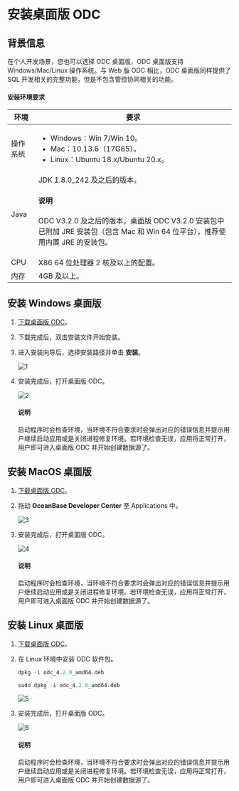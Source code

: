 # 安装桌面版 ODC

## 背景信息

在个人开发场景，您也可以选择 ODC 桌面版，ODC 桌面版支持 Windows/Mac/Linux 操作系统。与 Web 版 ODC 相比，ODC 桌面版同样提供了 SQL 开发相关的完整功能，但是不包含管控协同相关的功能。

#### 安装环境要求

|环境  | 要求 |
|---------|---------|
| 操作系统| <ul><li>Windows：Win 7/Win 10。</li><li>Mac：10.13.6（17G65）。</li><li>Linux：Ubuntu 18.x/Ubuntu 20.x。</li></ul> |
|Java|JDK 1.8.0_242 及之后的版本。<main id="notice" type='explain'><h4>说明</h4><p>ODC V3.2.0 及之后的版本，桌面版 ODC V3.2.0 安装包中已附加 JRE 安装包（包含 Mac 和 Win 64 位平台），推荐使用内置 JRE 的安装包。</p>|
|CPU|X86 64 位处理器 2 核及以上的配置。|
|内存|4GB 及以上。|

## 安装 Windows 桌面版

1. [下载桌面版 ODC](https://help.aliyun.com/document_detail/212816.html?spm=a2c4g.211469.0.0.674522f85TO4Hs)。

2. 下载完成后，双击安装文件开始安装。

3. 进入安装向导后，选择安装路径并单击 **安装**。 

   ![1](https://obbusiness-private.oss-cn-shanghai.aliyuncs.com/doc/img/odc/420/quickstart/clientodc/install/1.png)

4. 安装完成后，打开桌面版 ODC。

   ![2](https://obbusiness-private.oss-cn-shanghai.aliyuncs.com/doc/img/odc/420/quickstart/clientodc/install/2.2.png)
   
   <main id="notice" type='explain'>
     <h4>说明</h4>
     <p>启动程序时会检查环境，当环境不符合要求时会弹出对应的错误信息并提示用户继续启动应用或是关闭进程修复环境。若环境检查无误，应用将正常打开，用户即可进入桌面版 ODC 并开始创建数据源了。</p>
   </main> 

## 安装 MacOS 桌面版

1. [下载桌面版 ODC](https://help.aliyun.com/document_detail/212816.html?spm=a2c4g.211469.0.0.674522f85TO4Hs)。

2. 拖动 **OceanBase Developer Center** 至 Applications 中。

   ![3](https://obbusiness-private.oss-cn-shanghai.aliyuncs.com/doc/img/odc/420/quickstart/clientodc/install/3.0.png)

3. 安装完成后，打开桌面版 ODC。

   ![4](https://obbusiness-private.oss-cn-shanghai.aliyuncs.com/doc/img/odc/420/quickstart/clientodc/install/2.2.png)

   <main id="notice" type='explain'>
     <h4>说明</h4>
     <p>启动程序时会检查环境，当环境不符合要求时会弹出对应的错误信息并提示用户继续启动应用或是关闭进程修复环境。若环境检查无误，应用将正常打开，用户即可进入桌面版 ODC 并开始创建数据源了。</p>
   </main> 

## 安装 Linux 桌面版

1. [下载桌面版 ODC](https://help.aliyun.com/document_detail/212816.html?spm=a2c4g.211469.0.0.674522f85TO4Hs)。

2. 在 Linux 环境中安装 ODC 软件包。

   ```sql
   dpkg -i odc_4.2.0_amd64.deb

   sudo dpkg -i odc_4.2.0_amd64.deb
   ```

   ![5](https://obbusiness-private.oss-cn-shanghai.aliyuncs.com/doc/img/odc/420/quickstart/clientodc/install/4.png)

3. 安装完成后，打开桌面版 ODC。

   ![6](https://obbusiness-private.oss-cn-shanghai.aliyuncs.com/doc/img/odc/420/quickstart/clientodc/install/5.png)

   <main id="notice" type='explain'>
     <h4>说明</h4>
     <p>启动程序时会检查环境，当环境不符合要求时会弹出对应的错误信息并提示用户继续启动应用或是关闭进程修复环境。若环境检查无误，应用将正常打开，用户即可进入桌面版 ODC 并开始创建数据源了。</p>
   </main> 